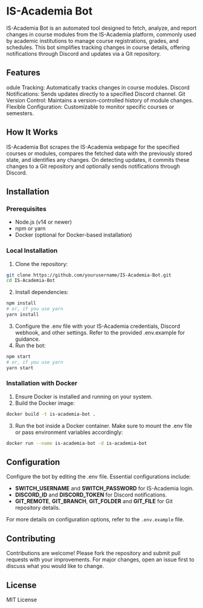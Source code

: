 # IS-Academia Bot

IS-Academia Bot is an automated tool designed to fetch, analyze, and report changes in course modules from the IS-Academia platform, commonly used by academic institutions to manage course registrations, grades, and schedules. This bot simplifies tracking changes in course details, offering notifications through Discord and updates via a Git repository.

## Features

odule Tracking: Automatically tracks changes in course modules.
Discord Notifications: Sends updates directly to a specified Discord channel.
Git Version Control: Maintains a version-controlled history of module changes.
Flexible Configuration: Customizable to monitor specific courses or semesters.

## How It Works

IS-Academia Bot scrapes the IS-Academia webpage for the specified courses or modules, compares the fetched data with the previously stored state, and identifies any changes. On detecting updates, it commits these changes to a Git repository and optionally sends notifications through Discord.

## Installation

### Prerequisites

- Node.js (v14 or newer)
- npm or yarn
- Docker (optional for Docker-based installation)

### Local Installation

1. Clone the repository:

```bash
git clone https://github.com/yourusername/IS-Academia-Bot.git
cd IS-Academia-Bot
```

2. Install dependencies:

```bash
npm install
# or, if you use yarn
yarn install
```

3. Configure the .env file with your IS-Academia credentials, Discord webhook, and other settings. Refer to the provided .env.example for guidance.
4. Run the bot:

```bash
npm start
# or, if you use yarn
yarn start
```

### Installation with Docker

1. Ensure Docker is installed and running on your system.
2. Build the Docker image:

```bash
docker build -t is-academia-bot .
```
3. Run the bot inside a Docker container. Make sure to mount the .env file or pass environment variables accordingly:

```bash
docker run --name is-academia-bot -d is-academia-bot
```
## Configuration

Configure the bot by editing the .env file. Essential configurations include:

- **SWITCH_USERNAME** and **SWITCH_PASSWORD** for IS-Academia login.
- **DISCORD_ID** and **DISCORD_TOKEN** for Discord notifications.
- **GIT_REMOTE**, **GIT_BRANCH**, **GIT_FOLDER** and **GIT_FILE** for Git repository details.

For more details on configuration options, refer to the `.env.example` file.

## Contributing

Contributions are welcome! Please fork the repository and submit pull requests with your improvements. For major changes, open an issue first to discuss what you would like to change.

## License

MIT License